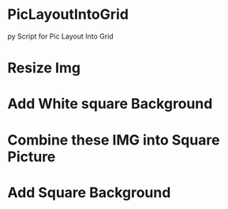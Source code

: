 # PicLayoutIntoGrid
py Script for Pic Layout Into Grid

# Resize Img
# Add White square Background
# Combine these IMG into Square Picture
# Add Square Background
